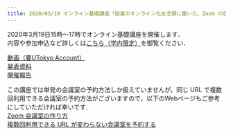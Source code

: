```yaml
---
title: 2020/03/19 オンライン基礎講座「授業のオンライン化を念頭に置いた、Zoom の使い方」
---
```


2020年3月19日15時～17時でオンライン基礎講座を開催します．  
内容や参加申込など詳しくは<a href="https://www.ut-portal.u-tokyo.ac.jp/notice/index.php?q=32134" target="_blank">こちら（学内限定）</a>を御覧ください．  
  
<a href="https://todai.tv/contents-list/lecture/online-teaching/02">動画（要UTokyo Account）</a>  
<a href="report/workshop_how_to_use_zoom.pdf">発表資料</a>  
<a href="report/">開催報告</a>  
  
  
この講座では単発の会議室の予約方法しか扱えていませんが，同じ URL で複数回利用できる会議室の予約方法がございますので，以下のWebページもご参考にしていただければ幸いです．  
[Zoom 会議室の作り方](/zoom/create_room/)  
[複数回利用できる URL が変わらない会議室を予約する](/zoom/create_room/date_and_time/)  

  



<!--

（<a href="https://hwb.ecc.u-tokyo.ac.jp/wp/literacy/email/initialize/">ECCSクラウドメールの設定方法</a>）（申し訳ございませんが，動画が重いため，軽いものを作成中です）  

-->
